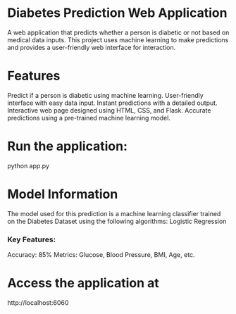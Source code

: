 # Diabetes Prediction Web Application
A web application that predicts whether a person is diabetic or not based on medical data inputs. This project uses machine learning to make predictions and provides a user-friendly web interface for interaction.

# Features
Predict if a person is diabetic using machine learning.
User-friendly interface with easy data input.
Instant predictions with a detailed output.
Interactive web page designed using HTML, CSS, and Flask.
Accurate predictions using a pre-trained machine learning model.

# Run the application:
python app.py

# Model Information
The model used for this prediction is a machine learning classifier trained on the Diabetes Dataset using the following algorithms:
Logistic Regression

### Key Features:

Accuracy: 85% 
Metrics: Glucose, Blood Pressure, BMI, Age, etc.

# Access the application at 
http://localhost:6060